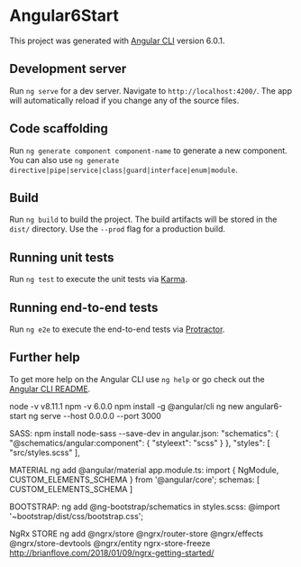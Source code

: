 # Angular6Start

This project was generated with [Angular CLI](https://github.com/angular/angular-cli) version 6.0.1.

## Development server

Run `ng serve` for a dev server. Navigate to `http://localhost:4200/`. The app will automatically reload if you change any of the source files.

## Code scaffolding

Run `ng generate component component-name` to generate a new component. You can also use `ng generate directive|pipe|service|class|guard|interface|enum|module`.

## Build

Run `ng build` to build the project. The build artifacts will be stored in the `dist/` directory. Use the `--prod` flag for a production build.

## Running unit tests

Run `ng test` to execute the unit tests via [Karma](https://karma-runner.github.io).

## Running end-to-end tests

Run `ng e2e` to execute the end-to-end tests via [Protractor](http://www.protractortest.org/).

## Further help

To get more help on the Angular CLI use `ng help` or go check out the [Angular CLI README](https://github.com/angular/angular-cli/blob/master/README.md).

node -v
v8.11.1
npm -v
6.0.0
npm install -g @angular/cli
ng new angular6-start
ng serve --host 0.0.0.0 --port 3000

SASS:
npm install node-sass --save-dev
in angular.json:
"schematics": {
        "@schematics/angular:component": {
          "styleext": "scss"
        }
      },
       "styles": [
                      "src/styles.scss"
                    ],
                    
MATERIAL
ng add @angular/material
app.module.ts:
import { NgModule, CUSTOM_ELEMENTS_SCHEMA } from '@angular/core';
schemas: [ CUSTOM_ELEMENTS_SCHEMA ]

BOOTSTRAP:
ng add @ng-bootstrap/schematics
in styles.scss: @import '~bootstrap/dist/css/bootstrap.css';

NgRx STORE
ng add @ngrx/store @ngrx/router-store @ngrx/effects @ngrx/store-devtools @ngrx/entity ngrx-store-freeze
http://brianflove.com/2018/01/09/ngrx-getting-started/
